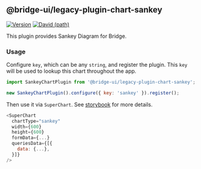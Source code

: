 <!--
Licensed to the Apache Software Foundation (ASF) under one
or more contributor license agreements.  See the NOTICE file
distributed with this work for additional information
regarding copyright ownership.  The ASF licenses this file
to you under the Apache License, Version 2.0 (the
"License"); you may not use this file except in compliance
with the License.  You may obtain a copy of the License at

  http://www.apache.org/licenses/LICENSE-2.0

Unless required by applicable law or agreed to in writing,
software distributed under the License is distributed on an
"AS IS" BASIS, WITHOUT WARRANTIES OR CONDITIONS OF ANY
KIND, either express or implied.  See the License for the
specific language governing permissions and limitations
under the License.
-->

## @bridge-ui/legacy-plugin-chart-sankey

[![Version](https://img.shields.io/npm/v/@bridge-ui/legacy-plugin-chart-sankey.svg?style=flat-square)](https://www.npmjs.com/package/@bridge-ui/legacy-plugin-chart-sankey)
[![David (path)](https://img.shields.io/david/apache-bridge/bridge-ui-plugins.svg?path=packages%2Fbridge-ui-legacy-plugin-chart-sankey&style=flat-square)](https://david-dm.org/apache-bridge/bridge-ui-plugins?path=packages/bridge-ui-legacy-plugin-chart-sankey)

This plugin provides Sankey Diagram for Bridge.

### Usage

Configure `key`, which can be any `string`, and register the plugin. This `key` will be used to
lookup this chart throughout the app.

```js
import SankeyChartPlugin from '@bridge-ui/legacy-plugin-chart-sankey';

new SankeyChartPlugin().configure({ key: 'sankey' }).register();
```

Then use it via `SuperChart`. See
[storybook](https://apache-bridge.github.io/bridge-ui-plugins/?selectedKind=plugin-chart-sankey)
for more details.

```js
<SuperChart
  chartType="sankey"
  width={600}
  height={600}
  formData={...}
  queriesData={[{
    data: {...},
  }]}
/>
```
